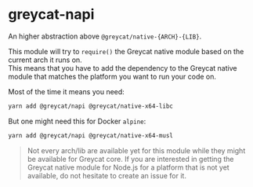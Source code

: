 # greycat-napi

An higher abstraction above `@greycat/native-{ARCH}-{LIB}`.

This module will try to `require()` the Greycat native module based on the current arch it runs on.  
This means that you have to add the dependency to the Greycat native module that matches the platform you want to run your code on.

Most of the time it means you need:
```sh
yarn add @greycat/napi @greycat/native-x64-libc
```

But one might need this for Docker `alpine`:
```sh
yarn add @greycat/napi @greycat/native-x64-musl
```

> Not every arch/lib are available yet for this module while they might be available for Greycat core.
> If you are interested in getting the Greycat native module for Node.js for a platform that is not yet available, do not hesitate to create an issue for it.